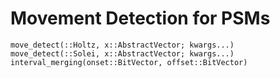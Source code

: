 # Movement Detection for PSMs

```@docs
move_detect(::Holtz, x::AbstractVector; kwargs...)
move_detect(::Solei, x::AbstractVector; kwargs...)
interval_merging(onset::BitVector, offset::BitVector)
```
